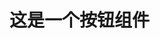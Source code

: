 <script setup>
import demo from './demo.vue'
</script>

# 这是一个按钮组件

<Preview compName="button" docsName="demo" />
